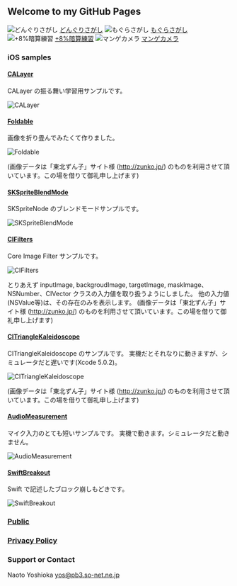 ## Welcome to my GitHub Pages

![どんぐりさがし](./my_images/Squirrel_icon.png)
[どんぐりさがし](https://itunes.apple.com/jp/app/o-shou-yan-lian-xi-dongurisagashi/id723602722)
![もぐらさがし](./my_images/Mogura_icon.png)
[もぐらさがし](https://itunes.apple.com/jp/app/o-shou-yan-lian-xi-mogurasagashi/id723451398)
![+8%暗算練習](./my_images/Eight_icon.png)
[+8%暗算練習](https://itunes.apple.com/jp/app/+8-an-suan-lian-xi/id723334393)
![マンゲカメラ](./my_images/KaleidoCamera_icon.png)
[マンゲカメラ](https://itunes.apple.com/jp/app/mangekamera/id796316390)

### iOS samples

#### [CALayer](https://github.com/ynaoto/iOSCALayer)
CALayer の振る舞い学習用サンプルです。

![CALayer](https://github.com/ynaoto/iOSCALayer/raw/master/screenshot.png)

#### [Foldable](https://github.com/ynaoto/iOSFoldable)
画像を折り畳んでみたくて作りました。

![Foldable](https://github.com/ynaoto/iOSFoldable/raw/master/snapshot.png)

(画像データは「東北ずん子」サイト様 (http://zunko.jp/) のものを利用させて頂いています。この場を借りて御礼申し上げます)

#### [SKSpriteBlendMode](https://github.com/ynaoto/iOSSKSpriteBlendMode)
SKSpriteNode のブレンドモードサンプルです。

![SKSpriteBlendMode](https://github.com/ynaoto/iOSSKSpriteBlendMode/raw/master/snapshot.png)

#### [CIFilters](https://github.com/ynaoto/iOSCIFilters)
Core Image Filter サンプルです。

![CIFilters](https://github.com/ynaoto/iOSCIFilters/raw/master/snapshot.png)

とりあえず inputImage, backgroudImage, targetImage, maskImage、NSNumber、CIVector クラスの入力値を取り扱うようにしました。
他の入力値(NSValue等)は、その存在のみを表示します。
(画像データは「東北ずん子」サイト様 (http://zunko.jp/) のものを利用させて頂いています。この場を借りて御礼申し上げます)

#### [CITriangleKaleidoscope](https://github.com/ynaoto/iOSCITriangleKaleidoscope)
CITriangleKaleidoscope のサンプルです。
実機だとそれなりに動きますが、シミュレータだと遅いです(Xcode 5.0.2)。

![CITriangleKaleidoscope](https://github.com/ynaoto/iOSCITriangleKaleidoscope/raw/master/snapshot.png)

(画像データは「東北ずん子」サイト様 (http://zunko.jp/) のものを利用させて頂いています。この場を借りて御礼申し上げます)

#### [AudioMeasurement](https://github.com/ynaoto/iOSAudioMeasurement)
マイク入力のとても短いサンプルです。
実機で動きます。シミュレータだと動きません。

![AudioMeasurement](https://github.com/ynaoto/iOSAudioMeasurement/raw/master/snapshot.png)

#### [SwiftBreakout](https://github.com/ynaoto/SwiftBreakout)
Swift で記述したブロック崩しもどきです。

![SwiftBreakout](https://github.com/ynaoto/SwiftBreakout/raw/master/screenShot.png)

### [Public](http://ynaoto.github.io/public)
### [Privacy Policy](http://ynaoto.github.io/policy/)

### Support or Contact
Naoto Yoshioka yos@pb3.so-net.ne.jp
